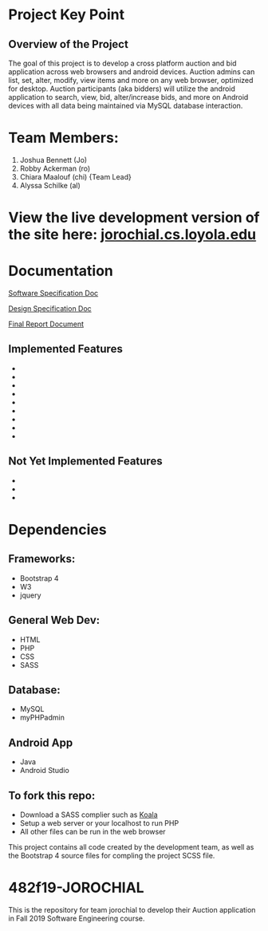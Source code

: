 # Project Key Point
## Overview of the Project 
The goal of this project is to develop a cross platform auction and bid application across web browsers and android devices. Auction admins can list, set, alter, modify, view items and more on any web browser, optimized for desktop. Auction participants (aka bidders) will utilize the android application to search, view, bid, alter/increase bids, and more on Android devices with all data being maintained via MySQL database interaction. 

# Team Members:
1. Joshua Bennett (Jo)
2. Robby Ackerman (ro)
3. Chiara Maalouf (chi) {Team Lead} 
4. Alyssa Schilke (al)

# View the live development version of the site here: [jorochial.cs.loyola.edu](http://jorochial.cs.loyola.edu/html/index.php)


# Documentation

[Software Specification Doc](https://docs.google.com/document/d/1FqCSX0mkYGmzBUIB0VnIK-IrNWB5HTUl3e_dMB7CK28/edit?usp=sharing)

[Design Specification Doc](https://docs.google.com/document/d/1FPO10swg8NkEMLQjEbMFuLM_w9yK_ZRpLC_51IIXfGM/edit?usp=sharing)

[Final Report Document](https://docs.google.com/document/d/1FqCSX0mkYGmzBUIB0VnIK-IrNWB5HTUl3e_dMB7CK28/edit?usp=sharing)

## Implemented Features
-
-
-
-
-
-
-
-
-

## Not Yet Implemented Features
-
-
-


# Dependencies

## Frameworks:
- Bootstrap 4
- W3
- jquery

## General Web Dev:
- HTML
- PHP
- CSS
- SASS

## Database:
- MySQL
- myPHPadmin  

## Android App
- Java
- Android Studio 

## To fork this repo:
- Download a SASS complier such as [Koala](http://koala-app.com/)
- Setup a web server or your localhost to run PHP
- All other files can be run in the web browser

This project contains all code created by the development team, as well as the Bootstrap 4 source files for compling the project SCSS file.

# 482f19-JOROCHIAL
This is the repository for team jorochial to develop their Auction application in Fall 2019 Software Engineering course. 
